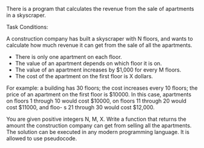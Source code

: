 There is a program that calculates the revenue
from the sale of apartments in a skyscraper.

Task Conditions:

 A construction company has built a skyscraper with N floors, and wants to calculate how much revenue it can get from
the sale of all the apartments.

- There is only one apartment on each floor.
- The value of an apartment depends on which floor it is on.
- The value of an apartment increases by $1,000 for every M floors.
- The cost of the apartment on the first floor is X dollars.

For example: a building has 30 floors; the cost increases every 10 floors; the price of an apartment on the first floor is $10000.
In this case, apartments on floors 1 through 10 would cost $10000, on floors 11 through 20 would cost $11000,
 and floo- s 21 through 30 would cost $12,000.

You are given positive integers N, M, X.
Write a function that returns the amount the construction company can get from selling all the apartments.
The solution can be executed in any modern programming language. It is allowed to use pseudocode.